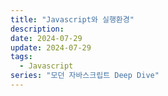 ```yaml
---
title: "Javascript와 실행환경"
description:
date: 2024-07-29
update: 2024-07-29
tags:
  - Javascript
series: "모던 자바스크립트 Deep Dive"
---
```

